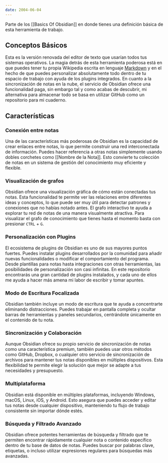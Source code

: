 ```yaml
---
date: 2004-06-04
---
```


Parte de los [[Basics Of Obsidian]] en donde tienes una definición básica de esta herramienta de trabajo.

## Conceptos Básicos
Esta es la versión renovada del editor de texto que usarían todos tus sistemas operativos. La magia detrás de esta herramienta poderosa está en que puedes tener tu propia Wikipedia escrita en lenguaje [Markdown](https://www.markdownguide.org/) y en el hecho de que puedes personalizar absolutamente todo dentro de tu espacio de trabajo con ayuda de los plugins integrados. En cuanto a la sincronización de notas en la nube, el servicio de Obsidian ofrece una funcionalidad paga, sin embargo tal y como acabas de descubrir, mi alternativa para almacenar todo se basa en utilizar GitHub como un repositorio para mi cuaderno.

## Características

### Conexión entre notas
Una de las características más poderosas de Obsidian es la capacidad de crear enlaces entre notas, lo que permite construir una red interconectada de información. Puedes hacer referencia a otras notas simplemente usando dobles corchetes como [[Nombre de la Nota]]. Esto convierte tu colección de notas en un sistema de gestión del conocimiento muy eficiente y flexible.

### Visualización de grafos
Obsidian ofrece una visualización gráfica de cómo están conectadas tus notas. Esta funcionalidad te permite ver las relaciones entre diferentes ideas y conceptos, lo que puede ser muy útil para detectar patrones y conexiones que no habías notado antes. El grafo interactivo te ayuda a explorar tu red de notas de una manera visualmente atractiva. Para visualizar el grafo de conocimiento que tienes hasta el momento basta con presionar `CTRL` + `G`.

### Personalización con Plugins
El ecosistema de plugins de Obsidian es uno de sus mayores puntos fuertes. Puedes instalar plugins desarrollados por la comunidad para añadir nuevas funcionalidades o modificar el comportamiento del programa. Desde plantillas para notas hasta integraciones con otras herramientas, las posibilidades de personalización son casi infinitas. En este repositorio encontrarás una gran cantidad de plugins instalados, y cada uno de ellos me ayuda a hacer más amena mi labor de escribir y tomar apuntes.

### Modo de Escritura Focalizada
Obsidian también incluye un modo de escritura que te ayuda a concentrarte eliminando distracciones. Puedes trabajar en pantalla completa y ocultar barras de herramientas y paneles secundarios, centrándote únicamente en el contenido de tu nota.

### Sincronización y Colaboración
Aunque Obsidian ofrece su propio servicio de sincronización de notas como una característica premium, también puedes usar otros métodos como GitHub, Dropbox, o cualquier otro servicio de sincronización de archivos para mantener tus notas disponibles en múltiples dispositivos. Esta flexibilidad te permite elegir la solución que mejor se adapte a tus necesidades y presupuesto.

### Multiplataforma
Obsidian está disponible en múltiples plataformas, incluyendo Windows, macOS, Linux, iOS, y Android. Esto asegura que puedes acceder y editar tus notas desde cualquier dispositivo, manteniendo tu flujo de trabajo consistente sin importar dónde estés.

### Búsqueda y Filtrado Avanzado
Obsidian ofrece potentes herramientas de búsqueda y filtrado que te permiten encontrar rápidamente cualquier nota o contenido específico dentro de tu base de datos de notas. Puedes buscar por palabras clave, etiquetas, o incluso utilizar expresiones regulares para búsquedas más avanzadas.

